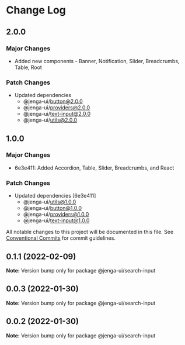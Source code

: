 # Change Log

## 2.0.0

### Major Changes

- Added new components - Banner, Notification, Slider, Breadcrumbs, Table, Root

### Patch Changes

- Updated dependencies
  - @jenga-ui/button@2.0.0
  - @jenga-ui/providers@2.0.0
  - @jenga-ui/text-input@2.0.0
  - @jenga-ui/utils@2.0.0

## 1.0.0

### Major Changes

- 6e3e411: Added Accordion, Table, Slider, Breadcrumbs, and React

### Patch Changes

- Updated dependencies [6e3e411]
  - @jenga-ui/utils@1.0.0
  - @jenga-ui/button@1.0.0
  - @jenga-ui/providers@1.0.0
  - @jenga-ui/text-input@1.0.0

All notable changes to this project will be documented in this file.
See [Conventional Commits](https://conventionalcommits.org) for commit guidelines.

## 0.1.1 (2022-02-09)

**Note:** Version bump only for package @jenga-ui/search-input

## 0.0.3 (2022-01-30)

**Note:** Version bump only for package @jenga-ui/search-input

## 0.0.2 (2022-01-30)

**Note:** Version bump only for package @jenga-ui/search-input
